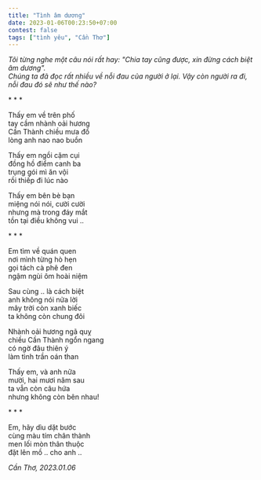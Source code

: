 ```yaml
---
title: "Tình âm dương"
date: 2023-01-06T00:23:50+07:00
contest: false
tags: ["tình yêu", "Cần Thơ"]
---
```

*Tôi từng nghe một câu nói rất hay: "Chia tay cũng được, xin đừng cách biệt âm dương".  
Chúng ta đã đọc rất nhiều về nỗi đau của người ở lại. Vậy còn người ra đi, nỗi đau đó sẽ như thế nào?*  
  
\* \* \*
  
Thấy em về trên phố  
tay cầm nhành oải hương  
Cần Thành chiều mưa đổ  
lòng anh nao nao buồn  
  
Thấy em ngồi cặm cụi  
đồng hồ điểm canh ba  
trụng gói mì ăn vội  
rồi thiếp đi lúc nào  
  
Thấy em bên bè bạn  
miệng nói nói, cười cười  
nhưng mà trong đáy mắt  
tồn tại điều không vui ..  
  
\* \* \*
  
Em tìm về quán quen  
nơi mình từng hò hẹn  
gọi tách cà phê đen  
ngậm ngùi ôm hoài niệm  
  
Sau cùng .. là cách biệt  
anh không nói nửa lời  
mây trời còn xanh biếc  
ta không còn chung đôi  
  
Nhành oải hương ngã quỵ  
chiều Cần Thành ngổn ngang  
có ngờ đâu thiên ý  
làm tình trần oán than  
  
Thấy em, và anh nữa  
mười, hai mươi năm sau  
ta vẫn còn câu hứa  
nhưng không còn bên nhau!  
  
\* \* \*
  
Em, hãy dìu dặt bước  
cùng màu tím chân thành  
men lối mòn thân thuộc  
đặt lên mồ .. cho anh ..  
  
*Cần Thơ, 2023.01.06*